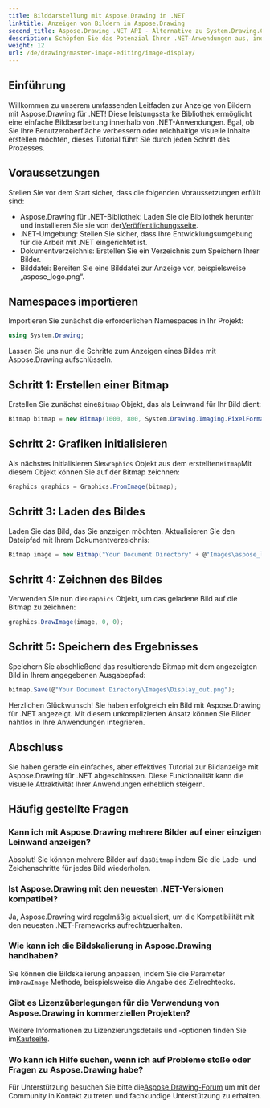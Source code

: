 ```yaml
---
title: Bilddarstellung mit Aspose.Drawing in .NET
linktitle: Anzeigen von Bildern in Aspose.Drawing
second_title: Aspose.Drawing .NET API - Alternative zu System.Drawing.Common
description: Schöpfen Sie das Potenzial Ihrer .NET-Anwendungen aus, indem Sie lernen, wie Sie mit der Aspose.Drawing-Bibliothek mühelos Bilder anzeigen. Dieses umfassende Tutorial bietet eine klare Schritt-für-Schritt-Anleitung.
weight: 12
url: /de/drawing/master-image-editing/image-display/
---
```

## Einführung

Willkommen zu unserem umfassenden Leitfaden zur Anzeige von Bildern mit Aspose.Drawing für .NET! Diese leistungsstarke Bibliothek ermöglicht eine einfache Bildbearbeitung innerhalb von .NET-Anwendungen. Egal, ob Sie Ihre Benutzeroberfläche verbessern oder reichhaltige visuelle Inhalte erstellen möchten, dieses Tutorial führt Sie durch jeden Schritt des Prozesses.

## Voraussetzungen

Stellen Sie vor dem Start sicher, dass die folgenden Voraussetzungen erfüllt sind:

-  Aspose.Drawing für .NET-Bibliothek: Laden Sie die Bibliothek herunter und installieren Sie sie von der[Veröffentlichungsseite](https://releases.aspose.com/drawing/net/).
- .NET-Umgebung: Stellen Sie sicher, dass Ihre Entwicklungsumgebung für die Arbeit mit .NET eingerichtet ist.
- Dokumentverzeichnis: Erstellen Sie ein Verzeichnis zum Speichern Ihrer Bilder.
- Bilddatei: Bereiten Sie eine Bilddatei zur Anzeige vor, beispielsweise „aspose_logo.png“.

## Namespaces importieren

Importieren Sie zunächst die erforderlichen Namespaces in Ihr Projekt:

```csharp
using System.Drawing;
```

Lassen Sie uns nun die Schritte zum Anzeigen eines Bildes mit Aspose.Drawing aufschlüsseln.

## Schritt 1: Erstellen einer Bitmap

 Erstellen Sie zunächst eine`Bitmap` Objekt, das als Leinwand für Ihr Bild dient:

```csharp
Bitmap bitmap = new Bitmap(1000, 800, System.Drawing.Imaging.PixelFormat.Format32bppPArgb);
```

## Schritt 2: Grafiken initialisieren

 Als nächstes initialisieren Sie`Graphics` Objekt aus dem erstellten`Bitmap`Mit diesem Objekt können Sie auf der Bitmap zeichnen:

```csharp
Graphics graphics = Graphics.FromImage(bitmap);
```

## Schritt 3: Laden des Bildes

Laden Sie das Bild, das Sie anzeigen möchten. Aktualisieren Sie den Dateipfad mit Ihrem Dokumentverzeichnis:

```csharp
Bitmap image = new Bitmap("Your Document Directory" + @"Images\aspose_logo.png");
```

## Schritt 4: Zeichnen des Bildes

 Verwenden Sie nun die`Graphics` Objekt, um das geladene Bild auf die Bitmap zu zeichnen:

```csharp
graphics.DrawImage(image, 0, 0);
```

## Schritt 5: Speichern des Ergebnisses

Speichern Sie abschließend das resultierende Bitmap mit dem angezeigten Bild in Ihrem angegebenen Ausgabepfad:

```csharp
bitmap.Save(@"Your Document Directory\Images\Display_out.png");
```

Herzlichen Glückwunsch! Sie haben erfolgreich ein Bild mit Aspose.Drawing für .NET angezeigt. Mit diesem unkomplizierten Ansatz können Sie Bilder nahtlos in Ihre Anwendungen integrieren.

## Abschluss

Sie haben gerade ein einfaches, aber effektives Tutorial zur Bildanzeige mit Aspose.Drawing für .NET abgeschlossen. Diese Funktionalität kann die visuelle Attraktivität Ihrer Anwendungen erheblich steigern.

## Häufig gestellte Fragen

### Kann ich mit Aspose.Drawing mehrere Bilder auf einer einzigen Leinwand anzeigen?

 Absolut! Sie können mehrere Bilder auf das`Bitmap` indem Sie die Lade- und Zeichenschritte für jedes Bild wiederholen.

### Ist Aspose.Drawing mit den neuesten .NET-Versionen kompatibel?

Ja, Aspose.Drawing wird regelmäßig aktualisiert, um die Kompatibilität mit den neuesten .NET-Frameworks aufrechtzuerhalten.

### Wie kann ich die Bildskalierung in Aspose.Drawing handhaben?

 Sie können die Bildskalierung anpassen, indem Sie die Parameter im`DrawImage` Methode, beispielsweise die Angabe des Zielrechtecks.

### Gibt es Lizenzüberlegungen für die Verwendung von Aspose.Drawing in kommerziellen Projekten?

 Weitere Informationen zu Lizenzierungsdetails und -optionen finden Sie im[Kaufseite](https://purchase.conholdate.com/buy).

### Wo kann ich Hilfe suchen, wenn ich auf Probleme stoße oder Fragen zu Aspose.Drawing habe?

Für Unterstützung besuchen Sie bitte die[Aspose.Drawing-Forum](https://forum.aspose.com/c/diagram/17) um mit der Community in Kontakt zu treten und fachkundige Unterstützung zu erhalten.